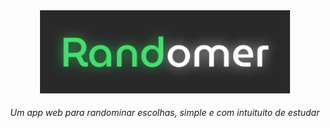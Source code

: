 <div align="center">
<img src="./assets/randomer-title.png" width="400">
<h6>Um app web para randominar escolhas, simple e com intuituito de estudar</h6>
</div>
